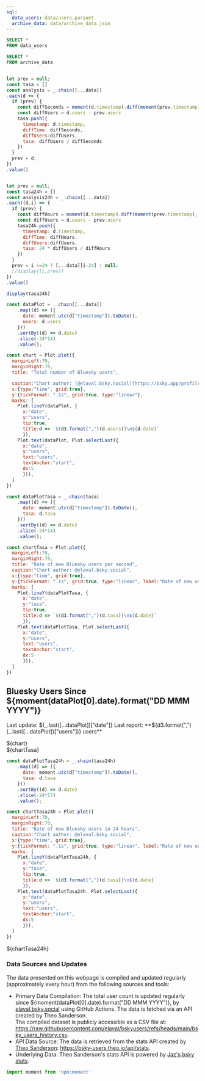 ```yaml
---
sql:
  data_users: data/users.parquet
  archive_data: data/archive_data.json
---
```


```sql id=data
SELECT *
FROM data_users
```

```sql id=archive_data
SELECT *
FROM archive_data
```

```js

let prev = null;
const tasa = []
const analysis = _.chain([...data])
.each(d => {
  if (prev) {
    const diffSeconds = moment(d.timestamp).diff(moment(prev.timestamp), "seconds")
    const diffUsers = d.users - prev.users
    tasa.push({
      timestamp: d.timestamp,
      diffTime: diffSeconds,
      diffUsers:diffUsers,
      tasa: diffUsers / diffSeconds
    })
  }
  prev = d;
})
.value()
```

```js

let prev = null;
const tasa24h = []
const analysis24h = _.chain([...data])
.each((d,i) => {
  if (prev) {
    const diffHours = moment(d.timestamp).diff(moment(prev.timestamp), "hours")
    const diffUsers = d.users - prev.users
    tasa24h.push({
      timestamp: d.timestamp,
      diffTime: diffHours,
      diffUsers:diffUsers,
      tasa: 24 * diffUsers / diffHours
    })
  }
  prev = i >=24 ? [...data][i-24] : null;
  //display([i,prev])
})
.value()

display(tasa24h)
```

```js
const dataPlot = _.chain([...data])
    .map((d) => ({
      date: moment.utc(d["timestamp"]).toDate(),
      users: d.users
    }))
    .sortBy((d) => d.date)
    .slice(-24*14)
    .value();

const chart = Plot.plot({
  marginLeft:70,
  marginRight:70,
  title: "Total number of Bluesky users",

  caption:"Chart author: (@elaval.bsky.social)[https://bsky.app/profile/elaval.bsky.social]",
  x:{type:"time", grid:true},
  y:{tickFormat: ".1s", grid:true, type:"linear"},
  marks: [
    Plot.lineY(dataPlot, {
      x:"date", 
      y:"users", 
      tip:true,
      title:d => `${d3.format(",")(d.users)}\n${d.date}`
      }),
    Plot.text(dataPlot, Plot.selectLast({
      x:"date", 
      y:"users", 
      text:"users",
      textAnchor:"start",
      dx:5
      })),
  ]
})
```


```js
const dataPlotTasa = _.chain(tasa)
    .map((d) => ({
      date: moment.utc(d["timestamp"]).toDate(),
      tasa: d.tasa
    }))
    .sortBy((d) => d.date)
    .slice(-24*14)
    .value();

const chartTasa = Plot.plot({
  marginLeft:70,
  marginRight:70,
  title: "Rate of new Bluesky users per second",
  caption:"Chart author: @elaval.bsky.social",
  x:{type:"time", grid:true},
  y:{tickFormat: ".1s", grid:true, type:"linear", label:"Rate of new users per second"},
  marks: [
    Plot.lineY(dataPlotTasa, {
      x:"date", 
      y:"tasa", 
      tip:true,
      title:d => `${d3.format(",")(d.tasa)}\n${d.date}`
      }),
    Plot.text(dataPlotTasa, Plot.selectLast({
      x:"date", 
      y:"users", 
      text:"users",
      textAnchor:"start",
      dx:5
      })),
  ]
})
```

## Bluesky Users Since ${moment(dataPlot[0].date).format("DD MMM YYYY")}
Last update: ${_.last([...dataPlot])["date"]}  
Last report: **${d3.format(",")(_.last([...dataPlot])["users"])} users** 
<div class="card">
    ${chart}
</div>

<div class="card">
    ${chartTasa}
</div>


```js
const dataPlotTasa24h = _.chain(tasa24h)
    .map((d) => ({
      date: moment.utc(d["timestamp"]).toDate(),
      tasa: d.tasa
    }))
    .sortBy((d) => d.date)
    .slice(-24*17)
    .value();

const chartTasa24h = Plot.plot({
  marginLeft:70,
  marginRight:70,
  title: "Rate of new Bluesky users in 24 hours",
  caption:"Chart author: @elaval.bsky.social",
  x:{type:"time", grid:true},
  y:{tickFormat: ".1s", grid:true, type:"linear", label:"Rate of new users per 24h"},
  marks: [
    Plot.lineY(dataPlotTasa24h, {
      x:"date", 
      y:"tasa", 
      tip:true,
      title:d => `${d3.format(",")(d.tasa)}\n${d.date}`
      }),
    Plot.text(dataPlotTasa24h, Plot.selectLast({
      x:"date", 
      y:"users", 
      text:"users",
      textAnchor:"start",
      dx:5
      })),
  ]
})
```

<div class="card">
    ${chartTasa24h}
</div>

### Data Sources and Updates
The data presented on this webpage is compiled and updated regularly (approximately every hour) from the following sources and tools:
* Primary Data Compilation:
The total user count is updated regularly since ${moment(dataPlot[0].date).format("DD MMM YYYY")}, by [elaval.bsky.social](https://bsky.app/profile/elaval.bsky.social) using GitHub Actions. The data is fetched via an API created by Theo Sanderson.  
The compiled dataset is publicly accessible as a CSV file at: https://raw.githubusercontent.com/elaval/bskyusers/refs/heads/main/bsky_users_history.csv.
* API Data Source:
The data is retrieved from the stats API created by [Theo Sanderson](https://bsky.app/profile/theo.io): https://bsky-users.theo.io/api/stats.
* Underlying Data:
Theo Sanderson's stats API is powered by [Jaz's bsky stats](https://bsky.jazco.dev/stats).


<style>


@media (min-width: 640px) {
  .hero h1 {
    font-size: 90px;
  }
}

</style>

```js
import moment from 'npm:moment'
```

